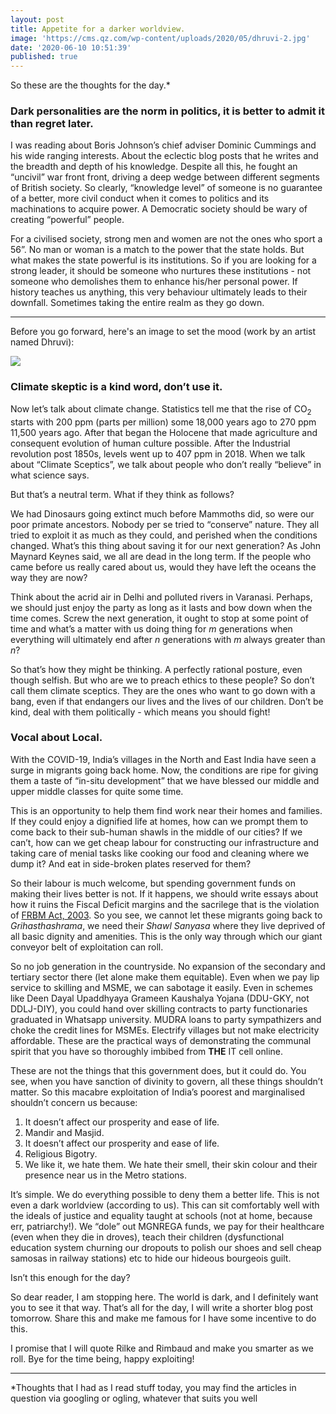 ```yaml
---
layout: post
title: Appetite for a darker worldview.
image: 'https://cms.qz.com/wp-content/uploads/2020/05/dhruvi-2.jpg'
date: '2020-06-10 10:51:39'
published: true
---
```

So these are the thoughts for the day.*

### Dark personalities are the norm in politics, it is better to admit it than regret later.

I was reading about Boris Johnson’s chief adviser Dominic Cummings and his wide ranging interests. About the eclectic blog posts that he writes and the breadth and depth of his knowledge. Despite all this, he fought an “uncivil” war front front, driving a deep wedge between different segments of British society. So clearly, “knowledge level” of someone is no guarantee of a better, more civil conduct when it comes to politics and its machinations to acquire power. A Democratic society should be wary of creating “powerful” people.

For a civilised society, strong men and women are not the ones who sport a 56”. No man or woman is a match to the power that the state holds. But what makes the state powerful is its institutions. So if you are looking for a strong leader, it should be someone who nurtures these institutions - not someone who demolishes them to enhance his/her personal power. If history teaches us anything, this very behaviour ultimately leads to their downfall. Sometimes taking the entire realm as they go down.

<hr>
Before you go forward, here's an image to set the mood (work by an artist named Dhruvi):

![](https://cms.qz.com/wp-content/uploads/2020/05/dhruvi-2.jpg)

### Climate skeptic is a kind word, don’t use it.

Now let’s talk about climate change. Statistics tell me that the rise of CO<sub>2</sub> starts with 200 ppm (parts per million) some 18,000 years ago to 270 ppm 11,500 years ago. After that began the Holocene that made agriculture and consequent evolution of human culture possible. After the Industrial revolution post 1850s, levels went up to 407 ppm in 2018. When we talk about “Climate Sceptics”, we talk about people who don’t really “believe” in what science says.

But that’s a neutral term. What if they think as follows?

We had Dinosaurs going extinct much before Mammoths did, so were our poor primate ancestors. Nobody per se tried to “conserve” nature. They all tried to exploit it as much as they could, and perished when the conditions changed. What’s this thing about saving it for our next generation? As John Maynard Keynes said, we all are dead in the long term. If the people who came before us really cared about us, would they have left the oceans the way they are now?

Think about the acrid air in Delhi and polluted rivers in Varanasi. Perhaps, we should just enjoy the party as long as it lasts and bow down when the time comes. Screw the next generation, it ought to stop at some point of time and what’s a matter with us doing thing for *m* generations when everything will ultimately end after *n* generations with *m* always greater than *n*? 

So that’s how they might be thinking. A perfectly rational posture, even though selfish. But who are we to preach ethics to these people? So don’t call them climate sceptics. They are the ones who want to go down with a bang, even if that endangers our lives and the lives of our children. Don’t be kind, deal with them politically - which means you should fight!
### Vocal about Local.

With the COVID-19, India’s villages in the North and East India have seen a surge in migrants going back home. Now, the conditions are ripe for giving them a taste of “in-situ development” that we have blessed our middle and upper middle classes for quite some time.

This is an opportunity to help them find work near their homes and families. If they could enjoy a dignified life at homes, how can we prompt them to come back to their sub-human shawls in the middle of our cities? If we can’t, how can we get cheap labour for constructing our infrastructure and taking care of menial tasks like cooking our food and cleaning where we dump it? And eat in side-broken plates reserved for them?

So their labour is much welcome, but spending government funds on making their lives better is not. If it happens, we should write essays about how it ruins the Fiscal Deficit margins and the sacrilege that is the violation of [FRBM Act, 2003](https://www.business-standard.com/about/what-is-frbm-act). So you see, we cannot let these migrants going back to *Grihasthashrama*, we need their *Shawl Sanyasa* where they live deprived of all basic dignity and amenities. This is the only way through which our giant conveyor belt of exploitation can roll.

So no job generation in the countryside. No expansion of the secondary and tertiary sector there (let alone make them equitable). Even when we pay lip service to skilling and MSME, we can sabotage it easily. Even in schemes like Deen Dayal Upaddhyaya Grameen Kaushalya Yojana (DDU-GKY, not DDLJ-DIY), you could hand over skilling contracts to party functionaries graduated in Whatsapp university. MUDRA loans to party sympathizers and choke the credit lines for MSMEs. Electrify villages but not make electricity affordable. These are the practical ways of demonstrating the communal spirit that you have so thoroughly imbibed from <b>THE</b> IT cell online. 

These are not the things that this government does, but it could do. You see, when you have sanction of divinity to govern, all these things shouldn’t matter. So this macabre exploitation of India’s poorest and marginalised shouldn’t concern us because:

1. It doesn’t affect our prosperity and ease of life.
2. Mandir and Masjid.
3. It doesn’t affect our prosperity and ease of life.
4. Religious Bigotry.
5. We like it, we hate them. We hate their smell, their skin colour and their presence near us in the Metro stations.

It’s simple. We do everything possible to deny them a better life. This is not even a dark worldview (according to us). This can sit comfortably well with the ideals of justice and equality taught at schools (not at home, because err, patriarchy!). We “dole” out MGNREGA funds, we pay for their healthcare (even when they die in droves), teach their children (dysfunctional education system churning our dropouts to polish our shoes and sell cheap samosas in railway stations) etc to hide our hideous bourgeois guilt.

Isn’t this enough for the day?

So dear reader, I am stopping here. The world is dark, and I definitely want you to see it that way. That’s all for the day, I will write a shorter blog post tomorrow. Share this and make me famous for I have some incentive to do this.

I promise that I will quote Rilke and Rimbaud and make you smarter as we roll. Bye for the time being, happy exploiting!

<hr>
*Thoughts that I had as I read stuff today, you may find the articles in question via googling or ogling, whatever that suits you well
